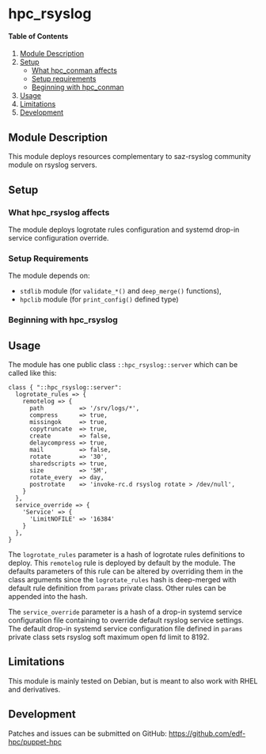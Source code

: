 # hpc_rsyslog

#### Table of Contents

1. [Module Description](#module-description)
2. [Setup](#setup)
    * [What hpc_conman affects](#what-flexlm-affects)
    * [Setup requirements](#setup-requirements)
    * [Beginning with hpc_conman](#beginning-with-flexlm)
3. [Usage](#usage)
4. [Limitations](#limitations)
5. [Development](#development)

## Module Description

This module deploys resources complementary to saz-rsyslog community module on
rsyslog servers.

## Setup

### What hpc_rsyslog affects

The module deploys logrotate rules configuration and systemd drop-in service
configuration override.

### Setup Requirements

The module depends on:

* `stdlib` module (for `validate_*()` and `deep_merge()` functions),
* `hpclib` module (for `print_config()` defined type)

### Beginning with hpc_rsyslog

## Usage

The module has one public class `::hpc_rsyslog::server` which can be called like
this:

```
class { "::hpc_rsyslog::server":
  logrotate_rules => {
    remotelog => {
      path          => '/srv/logs/*',
      compress      => true,
      missingok     => true,
      copytruncate  => true,
      create        => false,
      delaycompress => true,
      mail          => false,
      rotate        => '30',
      sharedscripts => true,
      size          => '5M',
      rotate_every  => day,
      postrotate    => 'invoke-rc.d rsyslog rotate > /dev/null',
    }
  },
  service_override => {
    'Service' => {
      'LimitNOFILE' => '16384'
    }
  },
}
```

The `logrotate_rules` parameter is a hash of logrotate rules definitions to
deploy. This `remotelog` rule is deployed by default by the module. The
defaults parameters of this rule can be altered by overriding them in the class
arguments since the `logrotate_rules` hash is deep-merged with default rule
definition from `params` private class. Other rules can be appended into the
hash.

The `service_override` parameter is a hash of a drop-in systemd service
configuration file containing to override default rsyslog service settings. The
default drop-in systemd service configuration file defined in `params` private
class sets rsyslog soft maximum open fd limit to 8192.

## Limitations

This module is mainly tested on Debian, but is meant to also work with RHEL and
derivatives.

## Development

Patches and issues can be submitted on GitHub:
https://github.com/edf-hpc/puppet-hpc
